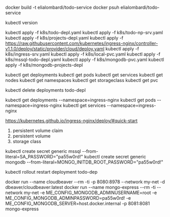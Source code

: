 docker build -t elialombardi/todo-service
docker psuh elialombardi/todo-service

kubectl version

kubectl apply -f k8s/todo-depl.yaml
kubectl apply -f k8s/todo-np-srv.yaml
kubectl apply -f k8s/projects-depl.yaml
kubectl apply -f https://raw.githubusercontent.com/kubernetes/ingress-nginx/controller-v1.1.0/deploy/static/provider/cloud/deploy.yaml
kubectl apply -f k8s/ingress-srv.yaml
kubectl apply -f k8s/local-pvc.yaml
kubectl apply -f k8s/mssql-todo-depl.yaml
kubectl apply -f k8s/mongodb-pvc.yaml
kubectl apply -f k8s/mongodb-projects-depl

kubectl get deployments
kubectl get pods
kubectl get services
kubectl get nodes
kubectl get namespaces
kubectl get storageclass
kubectl get pvc

kubectl delete deployments todo-depl

kubectl get deployments --namespace=ingress-nginx
kubectl get pods --namespace=ingress-nginx
kubectl get services --namespace=ingress-nginx

https://kubernetes.github.io/ingress-nginx/deploy/#quick-start

1. persistent volume claim
2. persistent volume
3. storage class

kubectl create secret generic mssql --from-literal=SA_PASSWORD="pa55w0rd!"
kubectl create secret generic mongodb --from-literal=MONGO_INITDB_ROOT_PASSWORD="pa55w0rd!"

kubectl rollout restart deployment todo-dep

docker run --name cloudbeaver --rm -ti -p 8080:8978 --network my-net -d dbeaver/cloudbeaver:latest
docker run --name mongo-express --rm -ti --network my-net -e ME_CONFIG_MONGODB_ADMINUSERNAME=root -e ME_CONFIG_MONGODB_ADMINPASSWORD=pa55w0rd! -e ME_CONFIG_MONGODB_SERVER=host.docker.internal -p 8081:8081 mongo-express
